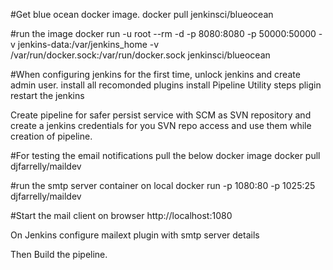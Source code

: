 #Get blue ocean docker image.
docker pull jenkinsci/blueocean

#run the image
docker run -u root --rm -d -p 8080:8080 -p 50000:50000 -v jenkins-data:/var/jenkins_home -v /var/run/docker.sock:/var/run/docker.sock jenkinsci/blueocean

#When configuring jenkins for the first time, unlock jenkins and create admin user.
install all recomonded plugins
install Pipeline Utility steps pligin
restart the jenkins

Create pipeline for safer persist service with SCM as SVN repository and create a jenkins credentials for you SVN repo access and use them while creation of pipeline.


#For testing the email notifications pull the below docker image
docker pull djfarrelly/maildev

#run the smtp server container on local
docker run -p 1080:80 -p 1025:25 djfarrelly/maildev

#Start the mail client on browser
http://localhost:1080

On Jenkins configure mailext plugin with smtp server details

Then Build the pipeline.
